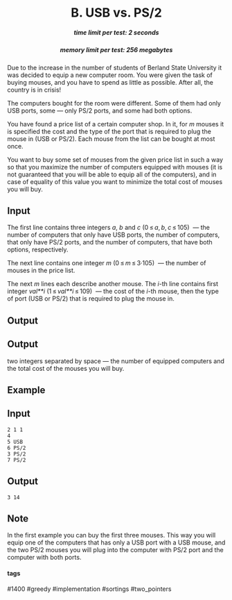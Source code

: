 <h1 style='text-align: center;'> B. USB vs. PS/2</h1>

<h5 style='text-align: center;'>time limit per test: 2 seconds</h5>
<h5 style='text-align: center;'>memory limit per test: 256 megabytes</h5>

Due to the increase in the number of students of Berland State University it was decided to equip a new computer room. You were given the task of buying mouses, and you have to spend as little as possible. After all, the country is in crisis!

The computers bought for the room were different. Some of them had only USB ports, some — only PS/2 ports, and some had both options.

You have found a price list of a certain computer shop. In it, for *m* mouses it is specified the cost and the type of the port that is required to plug the mouse in (USB or PS/2). Each mouse from the list can be bought at most once.

You want to buy some set of mouses from the given price list in such a way so that you maximize the number of computers equipped with mouses (it is not guaranteed that you will be able to equip all of the computers), and in case of equality of this value you want to minimize the total cost of mouses you will buy.

## Input

The first line contains three integers *a*, *b* and *c* (0 ≤ *a*, *b*, *c* ≤ 105)  — the number of computers that only have USB ports, the number of computers, that only have PS/2 ports, and the number of computers, that have both options, respectively.

The next line contains one integer *m* (0 ≤ *m* ≤ 3·105)  — the number of mouses in the price list.

The next *m* lines each describe another mouse. The *i*-th line contains first integer *val**i* (1 ≤ *val**i* ≤ 109)  — the cost of the *i*-th mouse, then the type of port (USB or PS/2) that is required to plug the mouse in.

## Output

## Output

 two integers separated by space — the number of equipped computers and the total cost of the mouses you will buy.

## Example

## Input


```
2 1 1  
4  
5 USB  
6 PS/2  
3 PS/2  
7 PS/2  

```
## Output


```
3 14  

```
## Note

In the first example you can buy the first three mouses. This way you will equip one of the computers that has only a USB port with a USB mouse, and the two PS/2 mouses you will plug into the computer with PS/2 port and the computer with both ports.



#### tags 

#1400 #greedy #implementation #sortings #two_pointers 